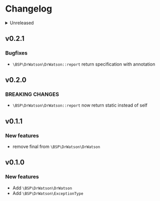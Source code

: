 # Changelog

<details>
<summary>Unreleased</summary>

### BREAKING CHANGES

- Remove `\BSP\DrWatson\DrWatson::report` and make public constructor

### New features

### Bugfixes

</details>

## v0.2.1

### Bugfixes

- `\BSP\DrWatson\DrWatson::report` return specification with annotation

## v0.2.0

### BREAKING CHANGES

- `\BSP\DrWatson\DrWatson::report` now return static instead of self

## v0.1.1

### New features

- remove final from `\BSP\DrWatson\DrWatson`

## v0.1.0

### New features

- Add `\BSP\DrWatson\DrWatson`
- Add `\BSP\DrWatson\ExceptionType`